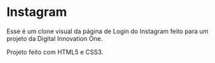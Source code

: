 # Instagram

Esse é um clone visual da página de Login do Instagram feito para um projeto da Digital Innovation One. 

Projeto feito com HTML5 e CSS3. 
